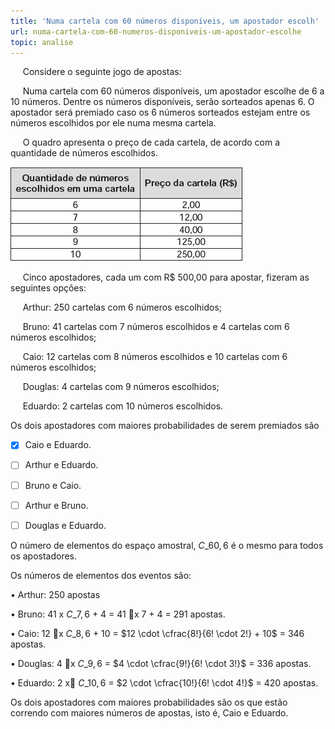 ```yaml
---
title: 'Numa cartela com 60 números disponíveis, um apostador escolh'
url: numa-cartela-com-60-numeros-disponiveis-um-apostador-escolhe
topic: analise
---
```



     Considere o seguinte jogo de apostas:

     Numa cartela com 60 números disponíveis, um apostador escolhe de 6 a 10 números. Dentre os números disponíveis, serão sorteados apenas 6. O apostador será premiado caso os 6 números sorteados estejam entre os números escolhidos por ele numa mesma cartela.

     O quadro apresenta o preço de cada cartela, de acordo com a quantidade de números escolhidos.

![](f853c892-0c0f-1735-2b85-20bb364e9695.png)

     Cinco apostadores, cada um com R$ 500,00 para apostar, fizeram as seguintes opções:

     Arthur: 250 cartelas com 6 números escolhidos;

     Bruno: 41 cartelas com 7 números escolhidos e 4 cartelas com 6 números escolhidos;

     Caio: 12 cartelas com 8 números escolhidos e 10 cartelas com 6 números escolhidos;

     Douglas: 4 cartelas com 9 números escolhidos;

     Eduardo: 2 cartelas com 10 números escolhidos.

Os dois apostadores com maiores probabilidades de serem premiados são



- [x] Caio e Eduardo.
- [ ] Arthur e Eduardo.
- [ ] Bruno e Caio.
- [ ] Arthur e Bruno.
- [ ] Douglas e Eduardo.


O número de elementos do espaço amostral, $C\_{60,6}$ é o mesmo para todos os apostadores.

Os números de elementos dos eventos são:

• Arthur: 250 apostas

• Bruno: 41 x $C\_{7,6}$ + 4 = 41 x 7 + 4 = 291 apostas.

• Caio: 12 x $C\_{8,6}$ + 10 = $12 \cdot \cfrac{8!}{6! \cdot 2!} + 10$ = 346 apostas.

• Douglas: 4 x $C\_{9,6}$ = $4 \cdot \cfrac{9!}{6! \cdot 3!}$ = 336 apostas.

• Eduardo: 2 x $C\_{10,6}$ = $2 \cdot \cfrac{10!}{6! \cdot 4!}$ = 420 apostas.

Os dois apostadores com maiores probabilidades são os que estão correndo com maiores números de apostas, isto é, Caio e Eduardo.
